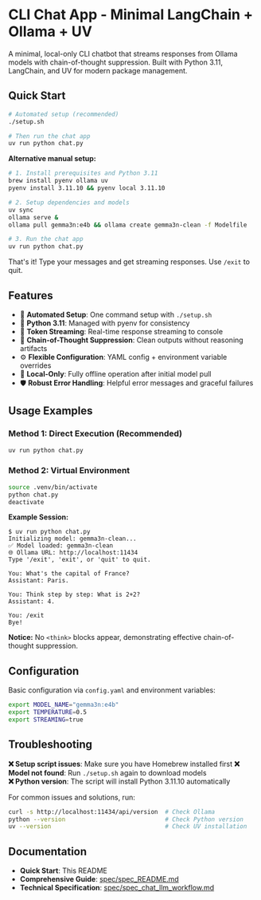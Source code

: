 # CLI Chat App - Minimal LangChain + Ollama + UV

A minimal, local-only CLI chatbot that streams responses from Ollama models with chain-of-thought suppression. Built with Python 3.11, LangChain, and UV for modern package management.

## Quick Start

```bash
# Automated setup (recommended)
./setup.sh

# Then run the chat app
uv run python chat.py
```

**Alternative manual setup:**
```bash
# 1. Install prerequisites and Python 3.11
brew install pyenv ollama uv
pyenv install 3.11.10 && pyenv local 3.11.10

# 2. Setup dependencies and models
uv sync
ollama serve &
ollama pull gemma3n:e4b && ollama create gemma3n-clean -f Modelfile

# 3. Run the chat app
uv run python chat.py
```

That's it! Type your messages and get streaming responses. Use `/exit` to quit.

## Features

- 🚀 **Automated Setup**: One command setup with `./setup.sh`
- 🐍 **Python 3.11**: Managed with pyenv for consistency
- 🔄 **Token Streaming**: Real-time response streaming to console
- 🧠 **Chain-of-Thought Suppression**: Clean outputs without reasoning artifacts
- ⚙️ **Flexible Configuration**: YAML config + environment variable overrides
- 🔌 **Local-Only**: Fully offline operation after initial model pull
- 🛡️ **Robust Error Handling**: Helpful error messages and graceful failures

## Usage Examples

### Method 1: Direct Execution (Recommended)
```bash
uv run python chat.py
```

### Method 2: Virtual Environment
```bash
source .venv/bin/activate
python chat.py
deactivate
```

**Example Session:**
```
$ uv run python chat.py
Initializing model: gemma3n-clean...
✅ Model loaded: gemma3n-clean
🌐 Ollama URL: http://localhost:11434
Type '/exit', 'exit', or 'quit' to quit.

You: What's the capital of France?
Assistant: Paris.

You: Think step by step: What is 2+2?
Assistant: 4.

You: /exit
Bye!
```

**Notice:** No `<think>` blocks appear, demonstrating effective chain-of-thought suppression.

## Configuration

Basic configuration via `config.yaml` and environment variables:

```bash
export MODEL_NAME="gemma3n:e4b"
export TEMPERATURE=0.5
export STREAMING=true
```

## Troubleshooting

**❌ Setup script issues**: Make sure you have Homebrew installed first
**❌ Model not found**: Run `./setup.sh` again to download models  
**❌ Python version**: The script will install Python 3.11.10 automatically

For common issues and solutions, run:
```bash
curl -s http://localhost:11434/api/version  # Check Ollama
python --version                            # Check Python version
uv --version                                # Check UV installation
```

## Documentation

- **Quick Start**: This README
- **Comprehensive Guide**: [spec/spec_README.md](spec/spec_README.md)
- **Technical Specification**: [spec/spec_chat_llm_workflow.md](spec/spec_chat_llm_workflow.md)
